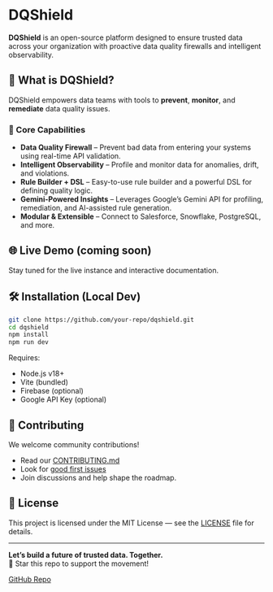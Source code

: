 
# DQShield

**DQShield** is an open-source platform designed to ensure trusted data across your organization with proactive data quality firewalls and intelligent observability.

## 🚀 What is DQShield?

DQShield empowers data teams with tools to **prevent**, **monitor**, and **remediate** data quality issues.

### 🔐 Core Capabilities

- **Data Quality Firewall** – Prevent bad data from entering your systems using real-time API validation.
- **Intelligent Observability** – Profile and monitor data for anomalies, drift, and violations.
- **Rule Builder + DSL** – Easy-to-use rule builder and a powerful DSL for defining quality logic.
- **Gemini-Powered Insights** – Leverages Google’s Gemini API for profiling, remediation, and AI-assisted rule generation.
- **Modular & Extensible** – Connect to Salesforce, Snowflake, PostgreSQL, and more.

## 🌐 Live Demo (coming soon)

Stay tuned for the live instance and interactive documentation.

## 🛠️ Installation (Local Dev)

```bash
git clone https://github.com/your-repo/dqshield.git
cd dqshield
npm install
npm run dev
```

Requires:
- Node.js v18+
- Vite (bundled)
- Firebase (optional)
- Google API Key (optional)

## 🤝 Contributing

We welcome community contributions!

- Read our [CONTRIBUTING.md](CONTRIBUTING.md)
- Look for [good first issues](https://github.com/your-repo/dqshield/issues)
- Join discussions and help shape the roadmap.

## 📄 License

This project is licensed under the MIT License — see the [LICENSE](LICENSE) file for details.

---

**Let’s build a future of trusted data. Together.**  
🌟 Star this repo to support the movement!

[GitHub Repo](https://github.com/your-repo/dqshield)

